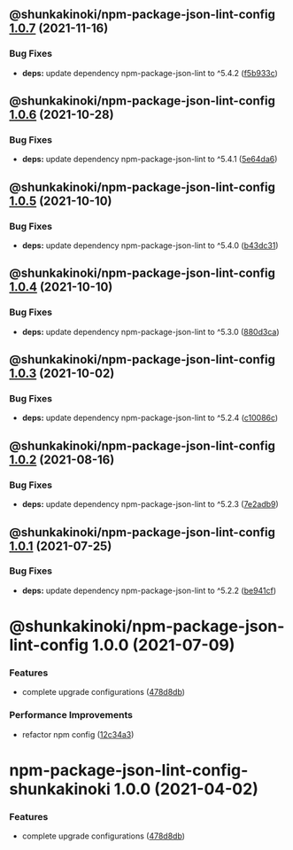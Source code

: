 ## @shunkakinoki/npm-package-json-lint-config [1.0.7](https://github.com/shunkakinoki/configurations/compare/@shunkakinoki/npm-package-json-lint-config@1.0.6...@shunkakinoki/npm-package-json-lint-config@1.0.7) (2021-11-16)

### Bug Fixes

- **deps:** update dependency npm-package-json-lint to ^5.4.2 ([f5b933c](https://github.com/shunkakinoki/configurations/commit/f5b933c2437b7a9c492f336453c521f6535ed979))

## @shunkakinoki/npm-package-json-lint-config [1.0.6](https://github.com/shunkakinoki/configurations/compare/@shunkakinoki/npm-package-json-lint-config@1.0.5...@shunkakinoki/npm-package-json-lint-config@1.0.6) (2021-10-28)

### Bug Fixes

- **deps:** update dependency npm-package-json-lint to ^5.4.1 ([5e64da6](https://github.com/shunkakinoki/configurations/commit/5e64da6aa6bfe245f15ea2a86c942f7be80e35d9))

## @shunkakinoki/npm-package-json-lint-config [1.0.5](https://github.com/shunkakinoki/configurations/compare/@shunkakinoki/npm-package-json-lint-config@1.0.4...@shunkakinoki/npm-package-json-lint-config@1.0.5) (2021-10-10)

### Bug Fixes

- **deps:** update dependency npm-package-json-lint to ^5.4.0 ([b43dc31](https://github.com/shunkakinoki/configurations/commit/b43dc31e17d97a0c3035d8fe886a28151c2192e1))

## @shunkakinoki/npm-package-json-lint-config [1.0.4](https://github.com/shunkakinoki/configurations/compare/@shunkakinoki/npm-package-json-lint-config@1.0.3...@shunkakinoki/npm-package-json-lint-config@1.0.4) (2021-10-10)

### Bug Fixes

- **deps:** update dependency npm-package-json-lint to ^5.3.0 ([880d3ca](https://github.com/shunkakinoki/configurations/commit/880d3ca12c29e2864a7ae9a9961f6ba17f42262b))

## @shunkakinoki/npm-package-json-lint-config [1.0.3](https://github.com/shunkakinoki/configurations/compare/@shunkakinoki/npm-package-json-lint-config@1.0.2...@shunkakinoki/npm-package-json-lint-config@1.0.3) (2021-10-02)

### Bug Fixes

- **deps:** update dependency npm-package-json-lint to ^5.2.4 ([c10086c](https://github.com/shunkakinoki/configurations/commit/c10086c88c910837c5a5c4b97f12c3f46ccfbb3d))

## @shunkakinoki/npm-package-json-lint-config [1.0.2](https://github.com/shunkakinoki/configurations/compare/@shunkakinoki/npm-package-json-lint-config@1.0.1...@shunkakinoki/npm-package-json-lint-config@1.0.2) (2021-08-16)

### Bug Fixes

- **deps:** update dependency npm-package-json-lint to ^5.2.3 ([7e2adb9](https://github.com/shunkakinoki/configurations/commit/7e2adb92f7a4c86fedec4ab1deaddc8d0b95ca16))

## @shunkakinoki/npm-package-json-lint-config [1.0.1](https://github.com/shunkakinoki/configurations/compare/@shunkakinoki/npm-package-json-lint-config@1.0.0...@shunkakinoki/npm-package-json-lint-config@1.0.1) (2021-07-25)

### Bug Fixes

- **deps:** update dependency npm-package-json-lint to ^5.2.2 ([be941cf](https://github.com/shunkakinoki/configurations/commit/be941cf9a133ad64afe5d448a2e594b0ed16aa3e))

# @shunkakinoki/npm-package-json-lint-config 1.0.0 (2021-07-09)

### Features

- complete upgrade configurations ([478d8db](https://github.com/shunkakinoki/configurations/commit/478d8db3afc1157e242d47bc9439256b18849952))

### Performance Improvements

- refactor npm config ([12c34a3](https://github.com/shunkakinoki/configurations/commit/12c34a3a300519677092be2b7eb8ff22a8e877e7))

# npm-package-json-lint-config-shunkakinoki 1.0.0 (2021-04-02)

### Features

- complete upgrade configurations ([478d8db](https://github.com/shunkakinoki/configurations/commit/478d8db3afc1157e242d47bc9439256b18849952))
